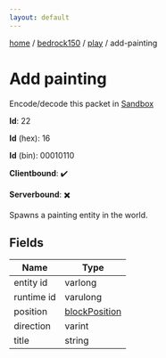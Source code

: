 ```yaml
---
layout: default
---
```


[home](/)  /  [bedrock150](/protocol/bedrock150)  /  [play](/protocol/bedrock150/play)  /  add-painting

# Add painting

Encode/decode this packet in [Sandbox](../../../sandbox/bedrock150#Play.AddPainting)

**Id**: 22

**Id** (hex): 16

**Id** (bin): 00010110

**Clientbound**: ✔️

**Serverbound**: ✖️

Spawns a painting entity in the world.

## Fields

Name | Type
---|---
entity id | varlong
runtime id | varulong
position | [blockPosition](/protocol/bedrock150/types/block-position)
direction | varint
title | string
